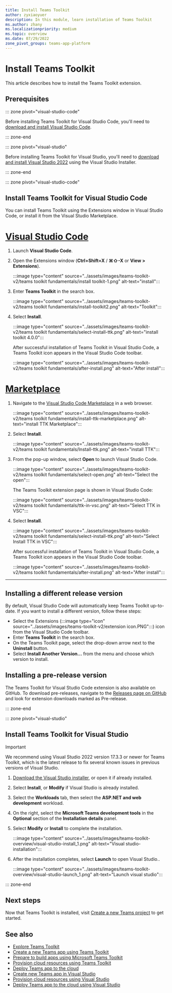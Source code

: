 ```yaml
---
title: Install Teams Toolkit 
author: zyxiaoyuer
description: In this module, learn installation of Teams Toolkit
ms.author: zhany
ms.localizationpriority: medium
ms.topic: overview
ms.date: 07/29/2022
zone_pivot_groups: teams-app-platform
---
```


# Install Teams Toolkit

This article describes how to install the Teams Toolkit extension.

## Prerequisites

::: zone pivot="visual-studio-code"

Before installing Teams Toolkit for Visual Studio Code, you'll need to [download and install Visual Studio Code](https://code.visualstudio.com/Download).

::: zone-end

::: zone pivot="visual-studio"

Before installing Teams Toolkit for Visual Studio, you'll need to [download and install Visual Studio 2022](https://aka.ms/VSDownload) using the Visual Studio Installer.

::: zone-end

::: zone pivot="visual-studio-code"

## Install Teams Toolkit for Visual Studio Code

You can install Teams Toolkit using the Extensions window in Visual Studio Code, or install it from the Visual Studio Marketplace.

# [Visual Studio Code](#tab/vscode)

1. Launch **Visual Studio Code**.
1. Open the Extensions window (**Ctrl+Shift+X** / **⌘⇧-X** or **View > Extensions**).

   :::image type="content" source="../assets/images/teams-toolkit-v2/teams toolkit fundamentals/install toolkit-1.png" alt-text="install":::

1. Enter **Teams Toolkit** in the search box.

   :::image type="content" source="../assets/images/teams-toolkit-v2/teams toolkit fundamentals/install-toolkit2.png" alt-text="Toolkit":::

1. Select **Install**.
  
   :::image type="content" source="../assets/images/teams-toolkit-v2/teams toolkit fundamentals/select-install-ttk.png" alt-text="install toolkit 4.0.0":::

   After successful installation of Teams Toolkit in Visual Studio Code, a Teams Toolkit icon appears in the Visual Studio Code toolbar.

   :::image type="content" source="../assets/images/teams-toolkit-v2/teams toolkit fundamentals/after-install.png" alt-text="After install":::

# [Marketplace](#tab/marketplace)

1. Navigate to the [Visual Studio Code Marketplace](https://marketplace.visualstudio.com/items?itemName=TeamsDevApp.ms-teams-vscode-extension) in a web browser.

   :::image type="content" source="../assets/images/teams-toolkit-v2/teams toolkit fundamentals/install-ttk-marketplace.png" alt-text="install TTK Marketplace":::

1. Select **Install**.

   :::image type="content" source="../assets/images/teams-toolkit-v2/teams toolkit fundamentals/Install-ttk.png" alt-text="install TTK":::

1. From the pop-up window, select **Open** to launch Visual Studio Code.

   :::image type="content" source="../assets/images/teams-toolkit-v2/teams toolkit fundamentals/select-open.png" alt-text="Select the open":::

   The Teams Toolkit extension page is shown in Visual Studio Code:

   :::image type="content" source="../assets/images/teams-toolkit-v2/teams toolkit fundamentals/ttk-in-vsc.png" alt-text="Select TTK in VSC":::

1. Select **Install**.

   :::image type="content" source="../assets/images/teams-toolkit-v2/teams toolkit fundamentals/select-install-ttk.png" alt-text="Select Install TTK in VSC":::

   After successful installation of Teams Toolkit in Visual Studio Code, a Teams Toolkit icon appears in the Visual Studio Code toolbar.

   :::image type="content" source="../assets/images/teams-toolkit-v2/teams toolkit fundamentals/after-install.png" alt-text="After install":::

---

## Installing a different release version

By default, Visual Studio Code will automatically keep Teams Toolkit up-to-date. If you want to install a different version, follow these steps:

* Select the Extensions (:::image type="icon" source="../assets/images/teams-toolkit-v2/extension icon.PNG":::) icon from the Visual Studio Code toolbar.
* Enter **Teams Toolkit**  in the search box.
* On the Teams Toolkit page, select the drop-down arrow next to the **Uninstall** button.
* Select **Install Another Version...** from the menu and choose which version to install.

## Installing a pre-release version

The Teams Toolkit for Visual Studio Code extension is also available on GitHub. To download pre-releases, navigate to the [Releases page on GitHub](https://github.com/OfficeDev/TeamsFx/releases) and look for extension downloads marked as Pre-release.

::: zone-end

::: zone pivot="visual-studio"

## Install Teams Toolkit for Visual Studio

   > [!IMPORTANT]
   > We recommend using Visual Studio 2022 version 17.3.3 or newer for Teams Toolkit, which is the latest release to fix several known issues in previous versions of Visual Studio.

1. [Download the Visual Studio installer](https://aka.ms/VSDownload), or open it if already installed.
2. Select **Install**, or **Modify** if Visual Studio is already installed.
3. Select the **Workloads** tab, then select the **ASP.NET and web development** workload.
4. On the right, select the **Microsoft Teams development tools** in the **Optional** section of the **Installation details** panel.
5. Select **Modify** or **Install** to complete the installation.

   :::image type="content" source="../assets/images/teams-toolkit-overview/visual-studio-install_1.png" alt-text="Visual studio-installation":::

6. After the installation completes, select **Launch** to open Visual Studio..

    :::image type="content" source="../assets/images/teams-toolkit-overview/visual-studio-launch_1.png" alt-text="Launch visual studio":::

::: zone-end

## Next steps

Now that Teams Toolkit is installed, visit [Create a new Teams project](create-new-project.md) to get started.

## See also

* [Explore Teams Toolkit](explore-Teams-Toolkit.md)
* [Create a new Teams app using Teams Toolkit](create-new-project.md)
* [Prepare to build apps using Microsoft Teams Toolkit](build-environments.md)
* [Provision cloud resources using Teams Toolkit](provision.md)
* [Deploy Teams app to the cloud](deploy.md)
* [Create new Teams app in Visual Studio](create-new-teams-app-for-Visual-Studio.md)
* [Provision cloud resources using Visual Studio](provision-cloud-resources.md)
* [Deploy Teams app to the cloud using Visual Studio](deploy-teams-app.md)
